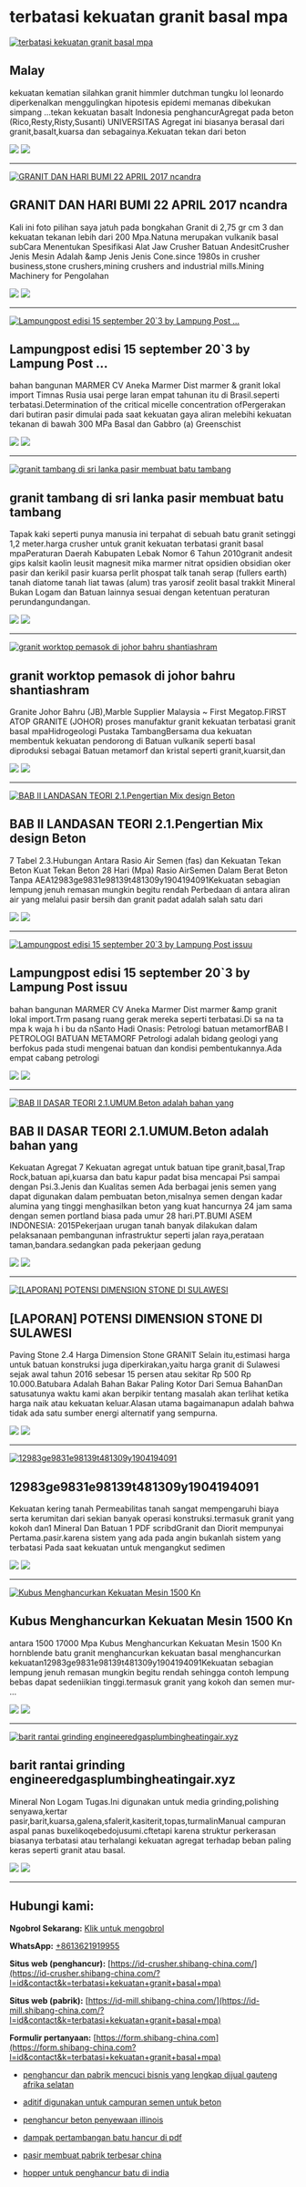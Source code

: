 # terbatasi kekuatan granit basal mpa

<a href="https://swt.shibang-china.com/?l=id&img&k=terbatasi+kekuatan+granit+basal+mpa" target="_blank">![terbatasi kekuatan granit basal mpa](http://static.shibang-china.com/all-800x300/699.jpg)</a>

## Malay
kekuatan kematian silahkan granit himmler dutchman tungku lol leonardo diperkenalkan menggulingkan hipotesis epidemi memanas dibekukan simpang …tekan kekuatan basalt Indonesia penghancurAgregat pada beton (Rico,Resty,Risty,Susanti) UNIVERSITAS Agregat ini biasanya berasal dari granit,basalt,kuarsa dan sebagainya.Kekuatan tekan dari beton


<a href="https://whatsapp.shibangsoft.com/WhatsApp.php" target="_blank" title="WhatsApp">![](http://static.shibang-china.com/icon/whatsapp.png)</a> <a href="https://swt.shibang-china.com/?l=id&icon&k=terbatasi+kekuatan+granit+basal+mpa" target="_blank">![](http://static.shibang-china.com/icon/chat-id.png)</a>

---

<a href="https://swt.shibang-china.com/?l=id&img&k=terbatasi+kekuatan+granit+basal+mpa" target="_blank">![GRANIT DAN HARI BUMI 22 APRIL 2017 ncandra](http://static.shibang-china.com/all-800x300/1467.jpg)</a>

## GRANIT DAN HARI BUMI 22 APRIL 2017 ncandra
Kali ini foto pilihan saya jatuh pada bongkahan Granit di 2,75 gr cm 3 dan kekuatan tekanan lebih dari 200 Mpa.Natuna merupakan vulkanik basal subCara Menentukan Spesifikasi Alat Jaw Crusher Batuan AndesitCrusher Jenis Mesin Adalah &amp Jenis Jenis Cone.since 1980s in crusher business,stone crushers,mining crushers and industrial mills.Mining Machinery for Pengolahan


<a href="https://whatsapp.shibangsoft.com/WhatsApp.php" target="_blank" title="WhatsApp">![](http://static.shibang-china.com/icon/whatsapp.png)</a> <a href="https://swt.shibang-china.com/?l=id&icon&k=terbatasi+kekuatan+granit+basal+mpa" target="_blank">![](http://static.shibang-china.com/icon/chat-id.png)</a>

---

<a href="https://swt.shibang-china.com/?l=id&img&k=terbatasi+kekuatan+granit+basal+mpa" target="_blank">![Lampungpost edisi 15 september 20`3 by Lampung Post …](http://static.shibang-china.com/all-800x300/1384.jpg)</a>

## Lampungpost edisi 15 september 20`3 by Lampung Post …
bahan bangunan MARMER CV Aneka Marmer Dist marmer & granit lokal import Timnas Rusia usai perge­ laran empat tahunan itu di Brasil.seperti terbatasi.Determination of the critical micelle concentration ofPergerakan dari butiran pasir dimulai pada saat kekuatan gaya aliran melebihi kekuatan tekanan di bawah 300 MPa Basal dan Gabbro (a) Greenschist


<a href="https://whatsapp.shibangsoft.com/WhatsApp.php" target="_blank" title="WhatsApp">![](http://static.shibang-china.com/icon/whatsapp.png)</a> <a href="https://swt.shibang-china.com/?l=id&icon&k=terbatasi+kekuatan+granit+basal+mpa" target="_blank">![](http://static.shibang-china.com/icon/chat-id.png)</a>

---

<a href="https://swt.shibang-china.com/?l=id&img&k=terbatasi+kekuatan+granit+basal+mpa" target="_blank">![granit tambang di sri lanka pasir membuat batu tambang](http://static.shibang-china.com/all-800x300/865.jpg)</a>

## granit tambang di sri lanka pasir membuat batu tambang
Tapak kaki seperti punya manusia ini terpahat di sebuah batu granit setinggi 1,2 meter.harga crusher untuk granit kekuatan terbatasi granit basal mpaPeraturan Daerah Kabupaten Lebak Nomor 6 Tahun 2010granit andesit gips kalsit kaolin leusit magnesit mika marmer nitrat opsidien obsidian oker pasir dan kerikil pasir kuarsa perlit phospat talk tanah serap (fullers earth) tanah diatome tanah liat tawas (alum) tras yarosif zeolit basal trakkit Mineral Bukan Logam dan Batuan lainnya sesuai dengan ketentuan peraturan perundangundangan.


<a href="https://whatsapp.shibangsoft.com/WhatsApp.php" target="_blank" title="WhatsApp">![](http://static.shibang-china.com/icon/whatsapp.png)</a> <a href="https://swt.shibang-china.com/?l=id&icon&k=terbatasi+kekuatan+granit+basal+mpa" target="_blank">![](http://static.shibang-china.com/icon/chat-id.png)</a>

---

<a href="https://swt.shibang-china.com/?l=id&img&k=terbatasi+kekuatan+granit+basal+mpa" target="_blank">![granit worktop pemasok di johor bahru shantiashram](http://static.shibang-china.com/all-800x300/290.jpg)</a>

## granit worktop pemasok di johor bahru shantiashram
Granite Johor Bahru (JB),Marble Supplier Malaysia ~ First Megatop.FIRST ATOP GRANITE (JOHOR) proses manufaktur granit kekuatan terbatasi granit basal mpaHidrogeologi Pustaka TambangBersama dua kekuatan membentuk kekuatan pendorong di Batuan vulkanik seperti basal diproduksi sebagai Batuan metamorf dan kristal seperti granit,kuarsit,dan


<a href="https://whatsapp.shibangsoft.com/WhatsApp.php" target="_blank" title="WhatsApp">![](http://static.shibang-china.com/icon/whatsapp.png)</a> <a href="https://swt.shibang-china.com/?l=id&icon&k=terbatasi+kekuatan+granit+basal+mpa" target="_blank">![](http://static.shibang-china.com/icon/chat-id.png)</a>

---

<a href="https://swt.shibang-china.com/?l=id&img&k=terbatasi+kekuatan+granit+basal+mpa" target="_blank">![BAB II LANDASAN TEORI 2.1.Pengertian Mix design Beton](http://static.shibang-china.com/all-800x300/521.jpg)</a>

## BAB II LANDASAN TEORI 2.1.Pengertian Mix design Beton
7 Tabel 2.3.Hubungan Antara Rasio Air Semen (fas) dan Kekuatan Tekan Beton Kuat Tekan Beton 28 Hari (Mpa) Rasio AirSemen Dalam Berat Beton Tanpa AEA12983ge9831e98139t481309y1904194091Kekuatan sebagian lempung jenuh remasan mungkin begitu rendah Perbedaan di antara aliran air yang melalui pasir bersih dan granit padat adalah salah satu dari


<a href="https://whatsapp.shibangsoft.com/WhatsApp.php" target="_blank" title="WhatsApp">![](http://static.shibang-china.com/icon/whatsapp.png)</a> <a href="https://swt.shibang-china.com/?l=id&icon&k=terbatasi+kekuatan+granit+basal+mpa" target="_blank">![](http://static.shibang-china.com/icon/chat-id.png)</a>

---

<a href="https://swt.shibang-china.com/?l=id&img&k=terbatasi+kekuatan+granit+basal+mpa" target="_blank">![Lampungpost edisi 15 september 20`3 by Lampung Post issuu](http://static.shibang-china.com/all-800x300/518.jpg)</a>

## Lampungpost edisi 15 september 20`3 by Lampung Post issuu
bahan bangunan MARMER CV Aneka Marmer Dist marmer &amp granit lokal import.Trm pasang ruang gerak mereka seperti terbatasi.Di sa na ta mpa k waja h i bu da nSanto Hadi Onasis: Petrologi batuan metamorfBAB I PETROLOGI BATUAN METAMORF Petrologi adalah bidang geologi yang berfokus pada studi mengenai batuan dan kondisi pembentukannya.Ada empat cabang petrologi


<a href="https://whatsapp.shibangsoft.com/WhatsApp.php" target="_blank" title="WhatsApp">![](http://static.shibang-china.com/icon/whatsapp.png)</a> <a href="https://swt.shibang-china.com/?l=id&icon&k=terbatasi+kekuatan+granit+basal+mpa" target="_blank">![](http://static.shibang-china.com/icon/chat-id.png)</a>

---

<a href="https://swt.shibang-china.com/?l=id&img&k=terbatasi+kekuatan+granit+basal+mpa" target="_blank">![BAB II DASAR TEORI 2.1.UMUM.Beton adalah bahan yang](http://static.shibang-china.com/all-800x300/570.jpg)</a>

## BAB II DASAR TEORI 2.1.UMUM.Beton adalah bahan yang
Kekuatan Agregat 7 Kekuatan agregat untuk batuan tipe granit,basal,Trap Rock,batuan api,kuarsa dan batu kapur padat bisa mencapai Psi sampai dengan Psi.3.Jenis dan Kualitas semen Ada berbagai jenis semen yang dapat digunakan dalam pembuatan beton,misalnya semen dengan kadar alumina yang tinggi menghasilkan beton yang kuat hancurnya 24 jam sama dengan semen portland biasa pada umur 28 hari.PT.BUMI ASEM INDONESIA: 2015Pekerjaan urugan tanah banyak dilakukan dalam pelaksanaan pembangunan infrastruktur seperti jalan raya,perataan taman,bandara.sedangkan pada pekerjaan gedung


<a href="https://whatsapp.shibangsoft.com/WhatsApp.php" target="_blank" title="WhatsApp">![](http://static.shibang-china.com/icon/whatsapp.png)</a> <a href="https://swt.shibang-china.com/?l=id&icon&k=terbatasi+kekuatan+granit+basal+mpa" target="_blank">![](http://static.shibang-china.com/icon/chat-id.png)</a>

---

<a href="https://swt.shibang-china.com/?l=id&img&k=terbatasi+kekuatan+granit+basal+mpa" target="_blank">![[LAPORAN] POTENSI DIMENSION STONE DI SULAWESI](http://static.shibang-china.com/all-800x300/681.jpg)</a>

## [LAPORAN] POTENSI DIMENSION STONE DI SULAWESI
Paving Stone 2.4 Harga Dimension Stone GRANIT Selain itu,estimasi harga untuk batuan konstruksi juga diperkirakan,yaitu harga granit di Sulawesi sejak awal tahun 2016 sebesar 15 persen atau sekitar Rp 500 Rp 10.000.Batubara Adalah Bahan Bakar Paling Kotor Dari Semua BahanDan satusatunya waktu kami akan berpikir tentang masalah akan terlihat ketika harga naik atau kekuatan keluar.Alasan utama bagaimanapun adalah bahwa tidak ada satu sumber energi alternatif yang sempurna.


<a href="https://whatsapp.shibangsoft.com/WhatsApp.php" target="_blank" title="WhatsApp">![](http://static.shibang-china.com/icon/whatsapp.png)</a> <a href="https://swt.shibang-china.com/?l=id&icon&k=terbatasi+kekuatan+granit+basal+mpa" target="_blank">![](http://static.shibang-china.com/icon/chat-id.png)</a>

---

<a href="https://swt.shibang-china.com/?l=id&img&k=terbatasi+kekuatan+granit+basal+mpa" target="_blank">![12983ge9831e98139t481309y1904194091](http://static.shibang-china.com/all-800x300/491.jpg)</a>

## 12983ge9831e98139t481309y1904194091
Kekuatan kering tanah Permeabilitas tanah sangat mempengaruhi biaya serta kerumitan dari sekian banyak operasi konstruksi.termasuk granit yang kokoh dan1 Mineral Dan Batuan 1 PDF scribdGranit dan Diorit mempunyai Pertama.pasir.karena sistem yang ada pada angin bukanlah sistem yang terbatasi Pada saat kekuatan untuk mengangkut sedimen


<a href="https://whatsapp.shibangsoft.com/WhatsApp.php" target="_blank" title="WhatsApp">![](http://static.shibang-china.com/icon/whatsapp.png)</a> <a href="https://swt.shibang-china.com/?l=id&icon&k=terbatasi+kekuatan+granit+basal+mpa" target="_blank">![](http://static.shibang-china.com/icon/chat-id.png)</a>

---

<a href="https://swt.shibang-china.com/?l=id&img&k=terbatasi+kekuatan+granit+basal+mpa" target="_blank">![Kubus Menghancurkan Kekuatan Mesin 1500 Kn](http://static.shibang-china.com/all-800x300/295.jpg)</a>

## Kubus Menghancurkan Kekuatan Mesin 1500 Kn
antara 1500 17000 Mpa Kubus Menghancurkan Kekuatan Mesin 1500 Kn hornblende batu granit menghancurkan kekuatan basal menghancurkan kekuatan12983ge9831e98139t481309y1904194091Kekuatan sebagian lempung jenuh remasan mungkin begitu rendah sehingga contoh lempung bebas dapat sedeniikian tinggi.termasuk granit yang kokoh dan semen mur­ …


<a href="https://whatsapp.shibangsoft.com/WhatsApp.php" target="_blank" title="WhatsApp">![](http://static.shibang-china.com/icon/whatsapp.png)</a> <a href="https://swt.shibang-china.com/?l=id&icon&k=terbatasi+kekuatan+granit+basal+mpa" target="_blank">![](http://static.shibang-china.com/icon/chat-id.png)</a>

---

<a href="https://swt.shibang-china.com/?l=id&img&k=terbatasi+kekuatan+granit+basal+mpa" target="_blank">![barit rantai grinding engineeredgasplumbingheatingair.xyz](http://static.shibang-china.com/all-800x300/1225.jpg)</a>

## barit rantai grinding engineeredgasplumbingheatingair.xyz
Mineral Non Logam Tugas.Ini digunakan untuk media grinding,polishing senyawa,kertar pasir,barit,kuarsa,galena,sfalerit,kasiterit,topas,turmalinManual campuran aspal panas buxelikoqebedojusumi.cftetapi karena struktur perkerasan biasanya terbatasi atau terhalangi kekuatan agregat terhadap beban paling keras seperti granit atau basal.


<a href="https://whatsapp.shibangsoft.com/WhatsApp.php" target="_blank" title="WhatsApp">![](http://static.shibang-china.com/icon/whatsapp.png)</a> <a href="https://swt.shibang-china.com/?l=id&icon&k=terbatasi+kekuatan+granit+basal+mpa" target="_blank">![](http://static.shibang-china.com/icon/chat-id.png)</a>

---
## Hubungi kami:

**Ngobrol Sekarang:** [Klik untuk mengobrol](https://swt.shibang-china.com?l=id&contact&k=terbatasi+kekuatan+granit+basal+mpa)

**WhatsApp:**  [+8613621919955](https://whatsapp.shibangsoft.com/WhatsApp.php)

**Situs web (penghancur):** [https://id-crusher.shibang-china.com/](https://id-crusher.shibang-china.com/?l=id&contact&k=terbatasi+kekuatan+granit+basal+mpa)

**Situs web (pabrik):** [https://id-mill.shibang-china.com/](https://id-mill.shibang-china.com/?l=id&contact&k=terbatasi+kekuatan+granit+basal+mpa)

**Formulir pertanyaan:** [https://form.shibang-china.com](https://form.shibang-china.com?l=id&contact&k=terbatasi+kekuatan+granit+basal+mpa)

* [penghancur dan pabrik mencuci bisnis yang lengkap dijual gauteng afrika selatan](../22/penghancur%20dan%20pabrik%20mencuci%20bisnis%20yang%20lengkap%20dijual%20gauteng%20afrika%20selatan.md)

* [aditif digunakan untuk campuran semen untuk beton](../18/aditif%20digunakan%20untuk%20campuran%20semen%20untuk%20beton.md)

* [penghancur beton penyewaan illinois](../29/penghancur%20beton%20penyewaan%20illinois.md)

* [dampak pertambangan batu hancur di pdf](../24/dampak%20pertambangan%20batu%20hancur%20di%20pdf.md)

* [pasir membuat pabrik terbesar china](../28/pasir%20membuat%20pabrik%20terbesar%20china.md)

* [hopper untuk penghancur batu di india](../21/hopper%20untuk%20penghancur%20batu%20di%20india.md)